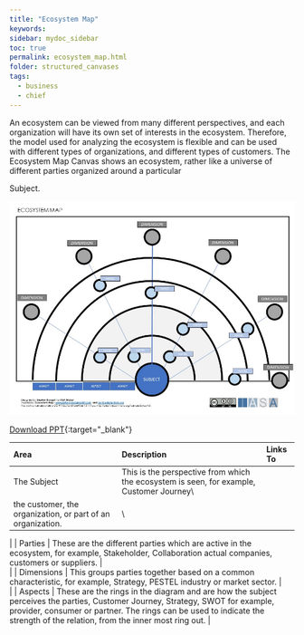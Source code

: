 ```yaml
---
title: "Ecosystem Map"
keywords: 
sidebar: mydoc_sidebar
toc: true
permalink: ecosystem_map.html
folder: structured_canvases
tags: 
  - business
  - chief
---
```


An ecosystem can be viewed from many different perspectives, and each organization will have its own set of interests in the ecosystem. Therefore, the model used for analyzing the ecosystem is flexible and can be used with different types of organizations, and different types of customers. The Ecosystem Map Canvas shows an ecosystem, rather like a universe of different parties organized around a particular

Subject.​

![image001](media/ecosystem_map_001.jpg)

[Download PPT](media/ppt/ecosystem_map.ppt){:target="_blank"}

| Area | Description | Links To |
| :-- | :-- | :-- |
| The Subject | This is the perspective from which the ecosystem is seen, for example, Customer Journey​\
the customer, the organization, or part of an organization.​ |\
 |
| Parties | These are the different parties which are active in the ecosystem, for example, Stakeholder, Collaboration​ actual companies, customers or suppliers. |\
 |
| Dimensions | This groups parties together based on a common characteristic, for example, Strategy, PESTEL​ industry or market sector. |\
 |
| Aspects | These are the rings in the diagram and are how the subject perceives the parties, Customer Journey, Strategy, SWOT​ for example, provider, consumer or partner. The rings can be used to indicate the ​strength of the relation, from the inner most ring out. |

